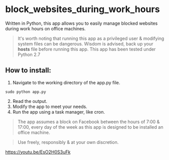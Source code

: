 # block_websites_during_work_hours

Written in Python, this app allows you to easily manage blocked websites during work hours on office machines.

> It's worth noting that running this app as a privileged user & modifying system files can be dangerous. Wisdom is advised, back up your **hosts** file before running this app. This app has been tested under Python 2.7

## How to install:

1. Navigate to the working directory of the app.py file.
``` 
sudo python app.py
```
2. Read the output.
3. Modify the app to meet your needs.
4. Run the app using a task manager, like cron.

> The app assumes a block on Facebook between the hours of 7:00 & 17:00, every day of the week as this app is designed to be installed an office machine.

> Use freely, responsibly & at your own discretion.

https://youtu.be/EsO2H0S3uFk
